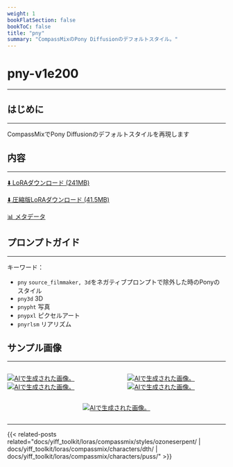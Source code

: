```yaml
---
weight: 1
bookFlatSection: false
bookToC: false
title: "pny"
summary: "CompassMixのPony Diffusionのデフォルトスタイル。"
---
```


<!--markdownlint-disable MD025 MD033 -->

# pny-v1e200

---

## はじめに

---

CompassMixでPony Diffusionのデフォルトスタイルを再現します

## 内容

---

[⬇️ LoRAダウンロード (241MB)](https://huggingface.co/rakki194/yt/resolve/main/compass_loras/pny-v1e200/pny-v1e200.safetensors?download=true)

[⬇️ 圧縮版LoRAダウンロード (41.5MB)](https://huggingface.co/rakki194/yt/resolve/main/compass_loras/pny-v1e200/pny-v1e200_frockpt1_th-3.55.safetensors?download=true)

<!--
[🖼️ メタデータ付きサンプル画像](https://huggingface.co/k4d3/yiff_toolkit/tree/main/static/{})

[📐 データセット](https://huggingface.co/datasets/k4d3/furry/tree/main/)
-->

[📊 メタデータ](https://huggingface.co/rakki194/yt/resolve/main/compass_loras/pny-v1e200/pny-v1e200.json)

## プロンプトガイド

---

キーワード：

- `pny`
    `source_filmmaker, 3d`をネガティブプロンプトで除外した時のPonyのスタイル
- `pny3d`
    3D
- `pnypht`
    写真
- `pnypxl`
    ピクセルアート
- `pnyrlsm`
    リアリズム

<!--

### 推奨タグ

-->

## サンプル画像

---

<!-- ⚠️ TODO: サムネイル -->

<div style="display: flex; justify-content: space-between;">
  <div style="display: flex; justify-content: space-between; width: 45%;">

[![AIで生成された画像。](https://huggingface.co/rakki194/yt/resolve/main/compass_loras/pny-v1e200/pny_000200_00_20240714135959_1.png)](https://huggingface.co/rakki194/yt/resolve/main/compass_loras/pny-v1e200/pny_000200_00_20240714135959_1.png)
[![AIで生成された画像。](https://huggingface.co/rakki194/yt/resolve/main/compass_loras/pny-v1e200/pny_000200_04_20240714140202_1.png)](https://huggingface.co/rakki194/yt/resolve/main/compass_loras/pny-v1e200/pny_000200_04_20240714140202_1.png)

</div>
  <div style="display: flex; justify-content: space-between; width: 45%;">

[![AIで生成された画像。](https://huggingface.co/rakki194/yt/resolve/main/compass_loras/pny-v1e200/pny_000200_03_20240714140104_1.png)](https://huggingface.co/rakki194/yt/resolve/main/compass_loras/pny-v1e200/pny_000200_03_20240714140104_1.png)
[![AIで生成された画像。](https://huggingface.co/rakki194/yt/resolve/main/compass_loras/pny-v1e200/pny_000200_02_20240714140101_1.png)](https://huggingface.co/rakki194/yt/resolve/main/compass_loras/pny-v1e200/pny_000200_02_20240714140101_1.png)

  </div>
</div>
<div style="display: flex; justify-content: center;">

[![AIで生成された画像。](https://huggingface.co/rakki194/yt/resolve/main/compass_loras/pny-v1e200/pny_000200_01_20240714140001_1.png)](https://huggingface.co/rakki194/yt/resolve/main/compass_loras/pny-v1e200/pny_000200_01_20240714140001_1.png)

</div>

---

<!--
HUGO_SEARCH_EXCLUDE_START
-->
{{< related-posts related="docs/yiff_toolkit/loras/compassmix/styles/ozoneserpent/ | docs/yiff_toolkit/loras/compassmix/characters/dth/ | docs/yiff_toolkit/loras/compassmix/characters/puss/" >}}
<!--
HUGO_SEARCH_EXCLUDE_END
-->
